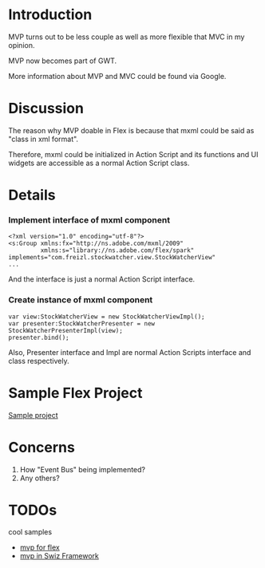 # Introduction #
MVP turns out to be less couple as well as more flexible that MVC in my opinion.

MVP now becomes part of GWT.

More information about MVP and MVC could be found via Google.

# Discussion #
The reason why MVP doable in Flex is because that mxml could be said as "class in xml format".

Therefore, mxml could be initialized in Action Script and its functions and UI widgets are accessible as a normal Action Script class.

# Details #
### Implement interface of mxml component ###
```
<?xml version="1.0" encoding="utf-8"?>
<s:Group xmlns:fx="http://ns.adobe.com/mxml/2009" 
		 xmlns:s="library://ns.adobe.com/flex/spark" implements="com.freizl.stockwatcher.view.StockWatcherView"
...

```
And the interface is just a normal Action Script interface.

### Create instance of mxml component ###
```
var view:StockWatcherView = new StockWatcherViewImpl();
var presenter:StockWatcherPresenter = new StockWatcherPresenterImpl(view);
presenter.bind();
```
Also, Presenter interface and Impl are normal Action Scripts interface and class respectively.

# Sample Flex Project #
[Sample project](http://code.google.com/p/stockwatcher-in-mvp/source/browse/#hg%2Fflex%2FStockWatcher)

# Concerns #
  1. How "Event Bus" being implemented?
  1. Any others?

# TODOs #
cool samples
  * [mvp for flex](http://www.mxml.it/index.php/2008/09/09/introduction-to-mvp-for-flex/)
  * [mvp in Swiz Framework](http://www.riaspace.com/2009/09/my-approach-to-mvp-pattern-with-swiz-framework/)